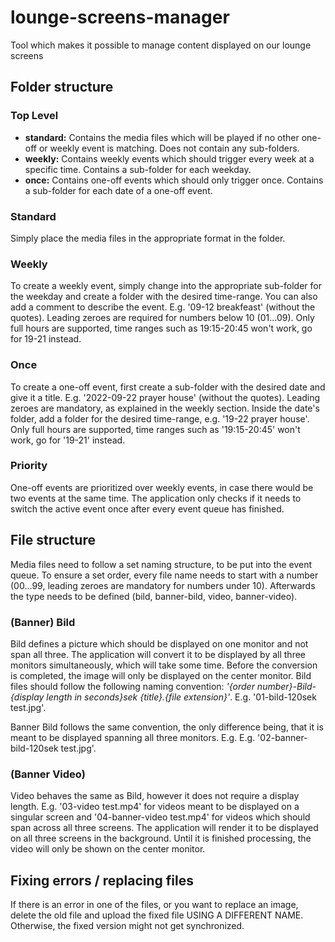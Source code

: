 # lounge-screens-manager
Tool which makes it possible to manage content displayed on our lounge screens

## Folder structure
### Top Level
- **standard:** Contains the media files which will be played if no other one-off or weekly event is matching. Does not contain any sub-folders.
- **weekly:** Contains weekly events which should trigger every week at a specific time. Contains a sub-folder for each weekday.
- **once:** Contains one-off events which should only trigger once. Contains a sub-folder for each date of a one-off event.

### Standard
Simply place the media files in the appropriate format in the folder.

### Weekly
To create a weekly event, simply change into the appropriate sub-folder for the weekday and create a folder with the desired time-range.
You can also add a comment to describe the event.
E.g. '09-12 breakfeast' (without the quotes).
Leading zeroes are required for numbers below 10 (01...09).
Only full hours are supported, time ranges such as 19:15-20:45 won't work, go for 19-21 instead.

### Once
To create a one-off event, first create a sub-folder with the desired date and give it a title.
E.g. '2022-09-22 prayer house' (without the quotes).
Leading zeroes are mandatory, as explained in the weekly section.
Inside the date's folder, add a folder for the desired time-range, e.g. '19-22 prayer house'.
Only full hours are supported, time ranges such as '19:15-20:45' won't work, go for '19-21' instead.

### Priority
One-off events are prioritized over weekly events, in case there would be two events at the same time.
The application only checks if it needs to switch the active event once after every event queue has finished.

## File structure
Media files need to follow a set naming structure, to be put into the event queue.
To ensure a set order, every file name needs to start with a number (00...99, leading zeroes are mandatory for numbers under 10).
Afterwards the type needs to be defined (bild, banner-bild, video, banner-video).

### (Banner) Bild
Bild defines a picture which should be displayed on one monitor and not span all three.
The application will convert it to be displayed by all three monitors simultaneously, which will take some time.
Before the conversion is completed, the image will only be displayed on the center monitor.
Bild files should follow the following naming convention:
*'{order number}-Bild-{display length in seconds}sek {title}.{file extension}'*. E.g. '01-bild-120sek test.jpg'.

Banner Bild follows the same convention, the only difference being, that it is meant to be displayed spanning all three monitors.
E.g. E.g. '02-banner-bild-120sek test.jpg'.

### (Banner Video)
Video behaves the same as Bild, however it does not require a display length.
E.g. '03-video test.mp4' for videos meant to be displayed on a singular screen and '04-banner-video test.mp4' for videos which should span across all three screens.
The application will render it to be displayed on all three screens in the background.
Until it is finished processing, the video will only be shown on the center monitor.

## Fixing errors / replacing files
If there is an error in one of the files, or you want to replace an image, delete the old file and upload the fixed file USING A DIFFERENT NAME.
Otherwise, the fixed version might not get synchronized.